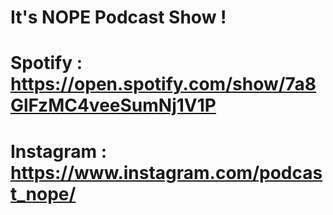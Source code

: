 # It's NOPE Podcast Show !


# Spotify : https://open.spotify.com/show/7a8GlFzMC4veeSumNj1V1P
# Instagram : https://www.instagram.com/podcast_nope/ 
